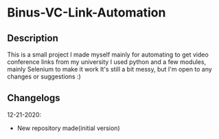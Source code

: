 # Binus-VC-Link-Automation

## Description
This is a small project I made myself mainly for automating to get video conference links from my university
I used python and a few modules, mainly Selenium to make it work
It's still a bit messy, but I'm open to any changes or suggestions :)

## Changelogs
12-21-2020:
- New repository made(initial version)

